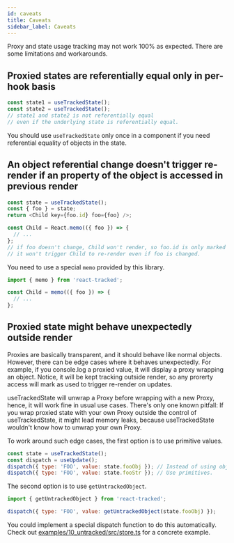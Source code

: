 ```yaml
---
id: caveats
title: Caveats
sidebar_label: Caveats
---
```


Proxy and state usage tracking may not work 100% as expected.
There are some limitations and workarounds.

## Proxied states are referentially equal only in per-hook basis

```javascript
const state1 = useTrackedState();
const state2 = useTrackedState();
// state1 and state2 is not referentially equal
// even if the underlying state is referentially equal.
```

You should use `useTrackedState` only once in a component
if you need referential equality of objects in the state.

## An object referential change doesn't trigger re-render if an property of the object is accessed in previous render

```javascript
const state = useTrackedState();
const { foo } = state;
return <Child key={foo.id} foo={foo} />;

const Child = React.memo(({ foo }) => {
  // ...
};
// if foo doesn't change, Child won't render, so foo.id is only marked as used.
// it won't trigger Child to re-render even if foo is changed.
```

You need to use a special `memo` provided by this library.

```javascript
import { memo } from 'react-tracked';

const Child = memo(({ foo }) => {
  // ...
};
```

## Proxied state might behave unexpectedly outside render

Proxies are basically transparent, and it should behave like normal objects.
However, there can be edge cases where it behaves unexpectedly.
For example, if you console.log a proxied value,
it will display a proxy wrapping an object.
Notice, it will be kept tracking outside render,
so any prorerty access will mark as used to trigger re-render on updates.

useTrackedState will unwrap a Proxy before wrapping with a new Proxy,
hence, it will work fine in usual use cases.
There's only one known pitfall: If you wrap proxied state with your own Proxy
outside the control of useTrackedState,
it might lead memory leaks, because useTrackedState
wouldn't know how to unwrap your own Proxy.

To work around such edge cases, the first option is to use primitive values.

```javascript
const state = useTrackedState();
const dispatch = useUpdate();
dispatch({ type: 'FOO', value: state.fooObj }); // Instead of using objects,
dispatch({ type: 'FOO', value: state.fooStr }); // Use primitives.
```

The second option is to use `getUntrackedObject`.

```javascript
import { getUntrackedObject } from 'react-tracked';

dispatch({ type: 'FOO', value: getUntrackedObject(state.fooObj) });
```

You could implement a special dispatch function to do this automatically.
Check out [examples/10_untracked/src/store.ts](https://github.com/dai-shi/react-tracked/blob/main/examples/10_untracked/src/store.ts) for a concrete example.
